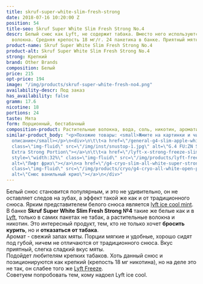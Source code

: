 ```yaml
---
title: skruf-super-white-slim-fresh-strong
date: 2018-07-16 10:20:00 Z
position: 54
title-seo: Skruf Super White Slim Fresh Strong No.4
descr: Белый снюс как Lyft, не содержит табака. Вместо него используются другие растительные
  волокна. Средняя крепость 18 мг/г. 24 пакетика в банке. Приятный мятный вкус.
product-name: Skruf Super White Slim Fresh Strong No.4
product-alt: Skruf Super White Slim Fresh Strong No.4
strong: Крепкий
brand: Other Brands
composition: Белый
price: 215
opt-price: 194
image: "/img/products/skruf-super-white-fresh-no4.png"
availability-descr: Под заказ
has_availability: false
gramm: 17.6
nicotine: 18
portions: 24
taste: Мята
form: Порционный, бестабачный
composition-product: Растительные волокна, вода, соль, никотин, ароматизатор
similar-product_body: "<p>Похожие товары: <small>Жмите на картинки и читайте полное
  описание</small></p>\n<div>\n\t\t<a href=\"/general-g4-slim-apple-white\"><img style=\"width:32%\"
  class=\"img-fluid\" src=\"/img/inst/snustop-1.jpg\" alt=\"G.4 FU:ZN Slim All White
  Extra Strong Portion\"></a>\n\t\t<a href=\"/lyft-x-strong-freeze-slim-white\"><img
  style=\"width:32%\" class=\"img-fluid\" src=\"/img/products/lyft-freeze/lyft-freeze-open.jpg\"
  alt=\"Лифт фриз\"></a>\n<a href=\"/g4-cryo-slim-all-white-super-strong\"><img style=\"width:32%\"
  class=\"img-fluid\" src=\"/img/products/cryo/g4-cryo-all-white-open-portion.jpg\"
  alt=\"Снюс ванильный крио\"></a>\n</div>"
---
```


Белый снюс становится популярным, и это не удивительно, он не оставляет следов на зубах, а эффект такой же как и от традиционного снюса. Ярким представителем белого снюса является [lyft ice cool mint](/lyft-strong-ice-cool-mint-slim-all-white).<br>
В банке **Skruf Super White Slim Fresh Strong №4** такие же белые как и в [Lyft](/lyft), только в самих пакетах не табак, а растительные волокна и никотин. Это интересный продукт, тем, кто не только хочет **бросить курить**, но и **отказаться от табака**.<br>
Аромат - свежий запах мяты. Порции мягкие и удобные, хорошо сидят под губой, ничем не отличаются от традиционного снюса. Вкус приятный, слегка сладкий вкус мяты.<br>
Подойдет любителям крепких табаков. Хоть данный снюс и позиционируются как крепкий (крепость 18 мг никотина), но на деле это не так, он слабее того же [Lyft Freeze](/lyft-x-strong-freeze-slim-white).<br>Советуем попробовать тем, кому надоел Lyft ice cool.